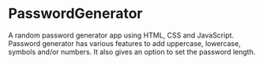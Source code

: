 # PasswordGenerator
 A random password generator app using HTML, CSS and JavaScript.
 Password generator has various features to add uppercase, lowercase, symbols and/or numbers. 
 It also gives an option to set the password length.
